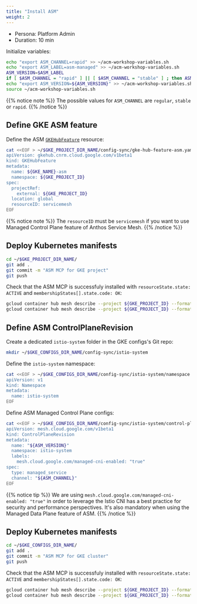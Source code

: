 ```yaml
---
title: "Install ASM"
weight: 2
---
```

- Persona: Platform Admin
- Duration: 10 min

Initialize variables:
```Bash
echo "export ASM_CHANNEL=rapid" >> ~/acm-workshop-variables.sh
echo "export ASM_LABEL=asm-managed" >> ~/acm-workshop-variables.sh
ASM_VERSION=$ASM_LABEL
if [ $ASM_CHANNEL = "rapid" ] || [ $ASM_CHANNEL = "stable" ] ; then ASM_VERSION=$ASM_LABEL-$ASM_CHANNEL; fi
echo "export ASM_VERSION=${ASM_VERSION}" >> ~/acm-workshop-variables.sh
source ~/acm-workshop-variables.sh
```
{{% notice note %}}
The possible values for `ASM_CHANNEL` are `regular`, `stable` or `rapid`.
{{% /notice %}}

## Define GKE ASM feature

Define the ASM [`GKEHubFeature`](https://cloud.google.com/config-connector/docs/reference/resource-docs/gkehub/gkehubfeature) resource:
```Bash
cat <<EOF > ~/$GKE_PROJECT_DIR_NAME/config-sync/gke-hub-feature-asm.yaml
apiVersion: gkehub.cnrm.cloud.google.com/v1beta1
kind: GKEHubFeature
metadata:
  name: ${GKE_NAME}-asm
  namespace: ${GKE_PROJECT_ID}
spec:
  projectRef:
    external: ${GKE_PROJECT_ID}
  location: global
  resourceID: servicemesh
EOF
```
{{% notice note %}}
The `resourceID` must be `servicemesh` if you want to use Managed Control Plane feature of Anthos Service Mesh.
{{% /notice %}}

## Deploy Kubernetes manifests

```Bash
cd ~/$GKE_PROJECT_DIR_NAME/
git add .
git commit -m "ASM MCP for GKE project"
git push
```

Check that the ASM MCP is successfuly installed with `resourceState.state: ACTIVE` and `membershipStates[].state.code: OK`:
```Bash
gcloud container hub mesh describe --project ${GKE_PROJECT_ID} --format="value(resourceState.state)"
gcloud container hub mesh describe --project ${GKE_PROJECT_ID} --format="value(membershipStates[].state.code)"
```

## Define ASM ControlPlaneRevision

Create a dedicated `istio-system` folder in the GKE configs's Git repo:
```Bash
mkdir ~/$GKE_CONFIGS_DIR_NAME/config-sync/istio-system
```

Define the `istio-system` namespace:
```Bash
cat <<EOF > ~/$GKE_CONFIGS_DIR_NAME/config-sync/istio-system/namespace.yaml
apiVersion: v1
kind: Namespace
metadata:
  name: istio-system
EOF
```

Define ASM Managed Control Plane configs:
```Bash
cat <<EOF > ~/$GKE_CONFIGS_DIR_NAME/config-sync/istio-system/control-plane-configs.yaml
apiVersion: mesh.cloud.google.com/v1beta1
kind: ControlPlaneRevision
metadata:
  name: "${ASM_VERSION}"
  namespace: istio-system
  labels:
    mesh.cloud.google.com/managed-cni-enabled: "true"
spec:
  type: managed_service
  channel: "${ASM_CHANNEL}"
EOF
```
{{% notice tip %}}
We are using `mesh.cloud.google.com/managed-cni-enabled: "true"` in order to leverage the Istio CNI has a best practice for security and performance perspectives. It's also mandatory when using the Managed Data Plane feature of ASM.
{{% /notice %}}

## Deploy Kubernetes manifests

```Bash
cd ~/$GKE_CONFIGS_DIR_NAME/
git add .
git commit -m "ASM MCP for GKE cluster"
git push
```

Check that the ASM MCP is successfuly installed with `resourceState.state: ACTIVE` and `membershipStates[].state.code: OK`:
```Bash
gcloud container hub mesh describe --project ${GKE_PROJECT_ID} --format="value(resourceState.state)"
gcloud container hub mesh describe --project ${GKE_PROJECT_ID} --format="value(membershipStates[].state.code)"
```